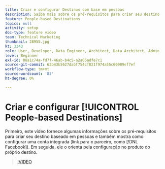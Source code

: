 ```yaml
---
title: Criar e configurar Destinos com base em pessoas
description: Saiba mais sobre os pré-requisitos para criar seu destino baseado em pessoas e também sobre como configurar uma conta integrada (link para o parceiro, como o Facebook). Saiba mais sobre a configuração no produto do próprio destino.
feature: People-based Destinations
topics: null
activity: setup
doc-type: feature video
team: Technical Marketing
thumbnail: 28955.jpg
kt: 3343
role: User, Developer, Data Engineer, Architect, Data Architect, Admin, Leader
level: Beginner
exl-id: 08a1c74a-fd7f-46ab-b4c5-a2a05adfe7c1
source-git-commit: 62b43b5627dabf754cf821f974a56c60989ef7ef
workflow-type: tm+mt
source-wordcount: '83'
ht-degree: 0%

---
```


# Criar e configurar [!UICONTROL People-based Destinations]

Primeiro, este vídeo fornece algumas informações sobre os pré-requisitos para criar seu destino baseado em pessoas e também mostra como configurar uma conta integrada (link para o parceiro, como [!DNL Facebook]). Em seguida, ele o orienta pela configuração no produto do próprio destino.

>[!VIDEO](https://video.tv.adobe.com/v/28955/?quality=12)
